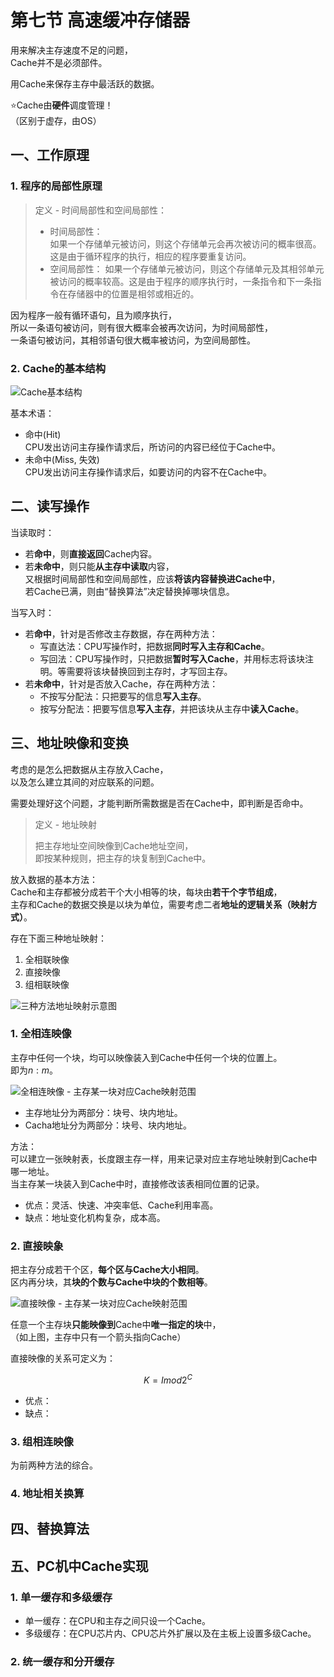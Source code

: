 # 第七节 高速缓冲存储器

用来解决主存速度不足的问题，  
Cache并不是必须部件。

用Cache来保存主存中最活跃的数据。

⭐Cache由**硬件**调度管理！  
（区别于虚存，由OS）

## 一、工作原理

### 1. 程序的局部性原理

> 定义 - 时间局部性和空间局部性：
>
> * 时间局部性：  
>   如果一个存储单元被访问，则这个存储单元会再次被访问的概率很高。这是由于循环程序的执行，相应的程序要重复访问。​
> * 空间局部性：
>   如果一个存储单元被访问，则这个存储单元及其相邻单元被访问的概率较高。这是由于程序的顺序执行时，一条指令和下一条指令在存储器中的位置是相邻或相近的。

因为程序一般有循环语句，且为顺序执行，  
所以一条语句被访问，则有很大概率会被再次访问，为时间局部性，  
一条语句被访问，其相邻语句很大概率被访问，为空间局部性。

### 2. Cache的基本结构

![Cache基本结构](images/5.6_Storage_7--04-10_09-22-21.png)

基本术语：

* 命中(Hit)  
  CPU发出访问主存操作请求后，所访问的内容已经位于Cache中。​
* 未命中(Miss, 失效)  
  CPU发出访问主存操作请求后，如要访问的内容不在Cache中。

## 二、读写操作

当读取时：

* 若**命中**，则**直接返回**Cache内容。
* 若**未命中**，则只能**从主存中读取**内容，  
  又根据时间局部性和空间局部性，应该**将该内容替换进Cache中**，  
  若Cache已满，则由“替换算法”决定替换掉哪块信息。

当写入时：

* 若**命中**，针对是否修改主存数据，存在两种方法：
  * 写直达法：CPU写操作时，把数据**同时写入主存和Cache**。​
  * 写回法：CPU写操作时，只把数据**暂时写入Cache**，并用标志将该块注明。等需要将该块替换回到主存时，才写回主存。​
* 若**未命中**，针对是否放入Cache，存在两种方法：
  * 不按写分配法：只把要写的信息**写入主存**。​
  * 按写分配法：把要写信息**写入主存**，并把该块从主存中**读入Cache**。​

## 三、地址映像和变换​

考虑的是怎么把数据从主存放入Cache，  
以及怎么建立其间的对应联系的问题。

需要处理好这个问题，才能判断所需数据是否在Cache中，即判断是否命中。

> 定义 - 地址映射
>
> 把主存地址空间映像到Cache地址空间，  
> 即按某种规则，把主存的块复制到Cache中。​

放入数据的基本方法：  
Cache和主存都被分成若干个大小相等的块，每块由**若干个字节组成**，  
主存和Cache的数据交换是以块为单位，需要考虑二者**地址的逻辑关系（映射方式）**。​

存在下面三种地址映射：

1. 全相联映像​
2. 直接映像
3. 组相联映像

![三种方法地址映射示意图](images/5.6_Storage_7--04-11_11-06-57.png)

### 1. 全相连映像

主存中任何一个块，均可以映像装入到Cache中任何一个块的位置上。​  
即为$n:m$。

![全相连映像 - 主存某一块对应Cache映射范围](images/5.6_Storage_7--04-11_10-58-27.png)

* 主存地址分为两部分：块号、块内地址。
* Cacha地址分为两部分：块号、块内地址。

方法：  
可以建立一张映射表，长度跟主存一样，用来记录对应主存地址映射到Cache中哪一地址。  
当主存某一块装入到Cache中时，直接修改该表相同位置的记录。

* 优点：灵活、快速、冲突率低、Cache利用率高。
* 缺点：地址变化机构复杂，成本高。

### 2. 直接映象

把主存分成若干个区，**每个区与Cache大小相同**。  
区内再分块，其**块的个数与Cache中块的个数相等**。​

![直接映像 - 主存某一块对应Cache映射范围](images/5.6_Storage_7--04-11_11-10-08.png)

任意一个主存块**只能映像到**Cache中**唯一指定的块**中，  
（如上图，主存中只有一个箭头指向Cache）

直接映像的关系可定义为：​

$$
K=I mod 2^C
$$

* 优点：
* 缺点：

### 3. 组相连映像

为前两种方法的综合。

### 4. 地址相关换算

## 四、替换算法

## 五、PC机中Cache实现

### 1. 单一缓存和多级缓存

* 单一缓存：在CPU和主存之间只设一个Cache。​
* 多级缓存：在CPU芯片内、CPU芯片外扩展以及在主板上设置多级Cache。 ​

### 2. 统一缓存和分开缓存
